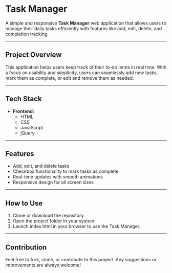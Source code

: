# Task Manager

A simple and responsive **Task Manager** web application that allows users to manage their daily tasks efficiently with features like add, edit, delete, and completion tracking.

---

## Project Overview

This application helps users keep track of their to-do items in real time. With a focus on usability and simplicity, users can seamlessly add new tasks, mark them as complete, or edit and remove them as needed.

---

## Tech Stack

- **Frontend:**
  - HTML
  - CSS
  - JavaScript
  - jQuery

---

## Features

- Add, edit, and delete tasks
- Checkbox functionality to mark tasks as complete
- Real-time updates with smooth animations
- Responsive design for all screen sizes

---

## How to Use

1. Clone or download the repository.
2. Open the project folder in your system
3. Launch index.html in your browser to use the Task Manager.

---

## Contribution

Feel free to fork, clone, or contribute to this project. Any suggestions or improvements are always welcome!
